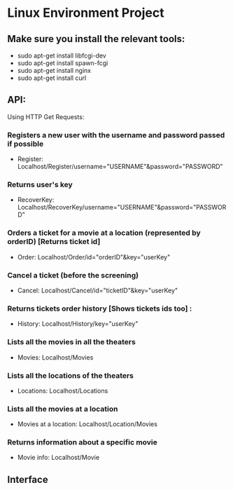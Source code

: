 # Linux Environment Project

## Make sure you install the relevant tools:

- sudo apt-get install libfcgi-dev
- sudo apt-get install spawn-fcgi
- sudo apt-get install nginx
- sudo apt-get install curl


## API:

Using HTTP Get Requests:

### Registers a new user with the username and password passed if possible
- Register:   Localhost/Register/username="USERNAME"&password="PASSWORD"

### Returns user's key
- RecoverKey: Localhost/RecoverKey/username="USERNAME"&password="PASSWORD"


### Orders a ticket for a movie at a location (represented by orderID) [Returns ticket id]
- Order:      Localhost/Order/id="orderID"&key="userKey"


### Cancel a ticket (before the screening)
- Cancel:     Localhost/Cancel/id="ticketID"&key="userKey"

### Returns tickets order history [Shows tickets ids too] :
- History:    Localhost/History/key="userKey"


### Lists all the movies in all the theaters
- Movies:     Localhost/Movies

### Lists all the locations of the theaters
- Locations:  Localhost/Locations

### Lists all the movies at a location
- Movies at a location: Localhost/Location/Movies

### Returns information about a specific movie
- Movie info:  Localhost/Movie



## Interface
